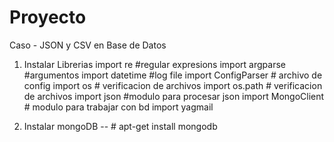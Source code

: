 # Proyecto 
Caso - JSON y CSV en Base de Datos

1. Instalar Librerias
import re #regular expresions
import argparse #argumentos 
import datetime #log file
import ConfigParser # archivo  de config
import os # verificacion de archivos
import os.path # verificacion de archivos
import json #modulo para procesar json
import MongoClient # modulo para trabajar con bd
import yagmail 

2. Instalar mongoDB -- # apt-get install mongodb
